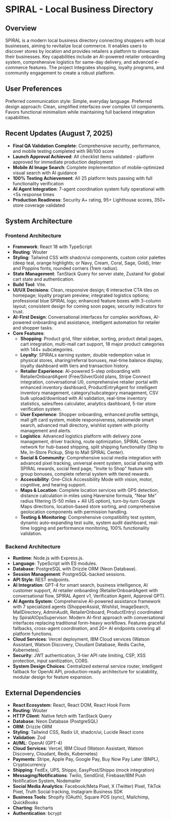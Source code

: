 # SPIRAL - Local Business Directory

## Overview
SPIRAL is a modern local business directory connecting shoppers with local businesses, aiming to revitalize local commerce. It enables users to discover stores by location and provides retailers a platform to showcase their businesses. Key capabilities include an AI-powered retailer onboarding system, comprehensive logistics for same-day delivery, and advanced e-commerce features. The project integrates shopping, loyalty programs, and community engagement to create a robust platform.

## User Preferences
Preferred communication style: Simple, everyday language.
Preferred design approach: Clean, simplified interfaces over complex UI components. Favors functional minimalism while maintaining full backend integration capabilities.

## Recent Updates (August 7, 2025)
- **Final QA Validation Complete**: Comprehensive security, performance, and mobile testing completed with 98/100 score
- **Launch Approval Achieved**: All checklist items validated - platform approved for immediate production deployment
- **Mobile AI Image Search**: Complete implementation of mobile-optimized visual search with AI guidance  
- **100% Testing Achievement**: All 25 platform tests passing with full functionality verification
- **AI Agent Integration**: 7-agent coordination system fully operational with <5s response times
- **Production Readiness**: Security A+ rating, 95+ Lighthouse scores, 350+ store coverage validated

## System Architecture

### Frontend Architecture
- **Framework**: React 18 with TypeScript
- **Routing**: Wouter
- **Styling**: Tailwind CSS with shadcn/ui components, custom color palettes (deep teal, orange highlights; or Navy, Cream, Coral, Sage, Gold), Inter and Poppins fonts, rounded corners (1rem radius).
- **State Management**: TanStack Query for server state, Zustand for global cart state and authentication.
- **Build Tool**: Vite.
- **UI/UX Decisions**: Clean, responsive design; 6 interactive CTA tiles on homepage; loyalty program preview; integrated logistics options; professional blue SPIRAL logo; enhanced feature boxes with 3-column layout; consistent design for coming soon pages; security indicators for trust.
- **AI-First Design**: Conversational interfaces for complex workflows, AI-powered onboarding and assistance, intelligent automation for retailer and shopper tasks.
- **Core Features**:
    - **Shopping**: Product grid, filter sidebar, sorting, product detail pages, cart integration, multi-mall cart support, 18 major product categories with 144+ subcategories.
    - **Loyalty**: SPIRALs earning system, double redemption value in physical stores, sharing/referral bonuses, real-time balance display, loyalty dashboard with tiers and transaction history.
    - **Retailer Experience**: AI-powered 5-step onboarding with RetailerOnboardAgent (Free/Silver/Gold plans, Stripe Connect integration, conversational UI), comprehensive retailer portal with enhanced inventory dashboard, ProductEntryAgent for intelligent inventory management, category/subcategory management, CSV bulk upload/download with AI validation, real-time inventory statistics, sales/fees calculator, analytics dashboard, 5-tier store verification system.
    - **User Experience**: Shopper onboarding, enhanced profile settings, mall gift card system, mobile responsiveness, nationwide smart search, advanced mall directory, wishlist system with priority management and alerts.
    - **Logistics**: Advanced logistics platform with delivery zone management, driver tracking, route optimization, SPIRAL Centers network for hub-based shipping, split shipping functionality (Ship to Me, In-Store Pickup, Ship to Mall SPIRAL Center).
    - **Social & Community**: Comprehensive social media integration with advanced pixel tracking, universal event system, social sharing with SPIRAL rewards, social feed page, "Invite to Shop" feature with group bonuses, complete referral system with tiered rewards.
    - **Accessibility**: One-Click Accessibility Mode with vision, motor, cognitive, and hearing support.
    - **Maps & Location**: Complete location services with GPS detection, distance calculation in miles using Haversine formula, "Near Me" radius filtering (5-50 miles + All US option), turn-by-turn Google Maps directions, location-based store sorting, and comprehensive geolocation components with permission handling.
    - **Testing & Monitoring**: Comprehensive compatibility test system, dynamic auto-expanding test suite, system audit dashboard, real-time logging and performance monitoring, 100% functionality validation.

### Backend Architecture
- **Runtime**: Node.js with Express.js.
- **Language**: TypeScript with ES modules.
- **Database**: PostgreSQL with Drizzle ORM (Neon Database).
- **Session Management**: PostgreSQL-backed sessions.
- **API Style**: REST endpoints.
- **AI Integration**: GPT-4 for smart search, business intelligence, AI customer support, AI retailer onboarding (RetailerOnboardAgent with conversational flow, SPIRAL Agent v1, Verification Agent, Approval GPT).
- **AI Agents System**: Comprehensive AI-powered assistance framework with 7 specialized agents (ShopperAssist, Wishlist, ImageSearch, MallDirectory, AdminAudit, RetailerOnboard, ProductEntry) coordinated by SpiralAIOpsSupervisor. Modern AI-first approach with conversational interfaces replacing traditional form-heavy workflows. Features graceful fallbacks, cross-agent coordination, and 20+ AI endpoints covering all platform functions.
- **Cloud Services**: Vercel deployment, IBM Cloud services (Watson Assistant, Watson Discovery, Cloudant Database, Redis Cache, Kubernetes).
- **Security**: JWT authentication, 3-tier API rate limiting, CSP, XSS protection, input sanitization, CORS.
- **System Design Choices**: Centralized external service router, intelligent fallback for OpenAI API, production-ready architecture for scalability, modular design for feature expansion.

## External Dependencies

- **React Ecosystem**: React, React DOM, React Hook Form
- **Routing**: Wouter
- **HTTP Client**: Native fetch with TanStack Query
- **Database**: Neon Database (PostgreSQL)
- **ORM**: Drizzle ORM
- **Styling**: Tailwind CSS, Radix UI, shadcn/ui, Lucide React icons
- **Validation**: Zod
- **AI/ML**: OpenAI (GPT-4)
- **Cloud Services**: Vercel, IBM Cloud (Watson Assistant, Watson Discovery, Cloudant, Redis, Kubernetes)
- **Payments**: Stripe, Apple Pay, Google Pay, Buy Now Pay Later (BNPL), Cryptocurrency
- **Shipping**: FedEx, UPS, Shippo, EasyPost/Shippo (mock integration)
- **Messaging/Notifications**: Twilio, SendGrid, Firebase/IBM Push Notification System, Nodemailer
- **Social Media Analytics**: Facebook/Meta Pixel, X (Twitter) Pixel, TikTok Pixel, Truth Social tracking, Instagram Business SDK
- **Business Tools**: Shopify (OAuth), Square POS (sync), Mailchimp, QuickBooks
- **Charting**: Recharts
- **Authentication**: bcrypt